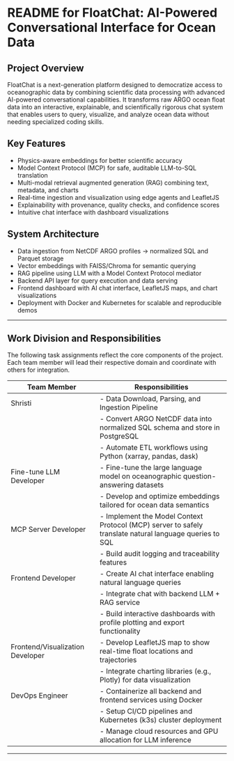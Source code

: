 
# README for FloatChat: AI-Powered Conversational Interface for Ocean Data

## Project Overview

FloatChat is a next-generation platform designed to democratize access to oceanographic data by combining scientific data processing with advanced AI-powered conversational capabilities. It transforms raw ARGO ocean float data into an interactive, explainable, and scientifically rigorous chat system that enables users to query, visualize, and analyze ocean data without needing specialized coding skills.

## Key Features

- Physics-aware embeddings for better scientific accuracy  
- Model Context Protocol (MCP) for safe, auditable LLM-to-SQL translation  
- Multi-modal retrieval augmented generation (RAG) combining text, metadata, and charts  
- Real-time ingestion and visualization using edge agents and LeafletJS  
- Explainability with provenance, quality checks, and confidence scores  
- Intuitive chat interface with dashboard visualizations

## System Architecture

- Data ingestion from NetCDF ARGO profiles → normalized SQL and Parquet storage  
- Vector embeddings with FAISS/Chroma for semantic querying  
- RAG pipeline using LLM with a Model Context Protocol mediator  
- Backend API layer for query execution and data serving  
- Frontend dashboard with AI chat interface, LeafletJS maps, and chart visualizations  
- Deployment with Docker and Kubernetes for scalable and reproducible demos

***

## Work Division and Responsibilities

The following task assignments reflect the core components of the project. Each team member will lead their respective domain and coordinate with others for integration.

| Team Member | Responsibilities                                                                                         |
|-------------|-------------------------------------------------------------------------------------------------------|
| Shristi     | - Data Download, Parsing, and Ingestion Pipeline                                                      |
|             | - Convert ARGO NetCDF data into normalized SQL schema and store in PostgreSQL                          |
|             | - Automate ETL workflows using Python (xarray, pandas, dask)                                          |
| Fine-tune LLM Developer | - Fine-tune the large language model on oceanographic question-answering datasets             |
|             | - Develop and optimize embeddings tailored for ocean data semantics                                   |
| MCP Server Developer | - Implement the Model Context Protocol (MCP) server to safely translate natural language queries to SQL |
|             | - Build audit logging and traceability features                                                       |
| Frontend Developer | - Create AI chat interface enabling natural language queries                                        |
|             | - Integrate chat with backend LLM + RAG service                                                       |
|             | - Build interactive dashboards with profile plotting and export functionality                         |
| Frontend/Visualization Developer | - Develop LeafletJS map to show real-time float locations and trajectories                    |
|             | - Integrate charting libraries (e.g., Plotly) for data visualization                                  |
| DevOps Engineer | - Containerize all backend and frontend services using Docker                                      |
|             | - Setup CI/CD pipelines and Kubernetes (k3s) cluster deployment                                      |
|             | - Manage cloud resources and GPU allocation for LLM inference                                        |

***
